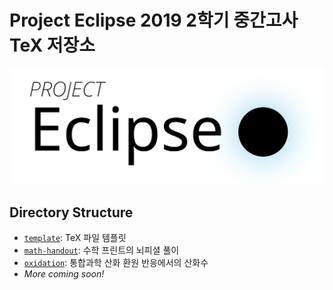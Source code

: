 # Project Eclipse 2019 2학기 중간고사 TeX 저장소
<p align="center">
    <img src="./logo.png">
</p>

## Directory Structure
- [`template`](https://github.com/project-eclipse/2019-semester2-midterm/tree/master/template): TeX 파일 템플릿
- [`math-handout`](https://github.com/project-eclipse/2019-semester2-midterm/tree/master/math-handout): 수학 프린트의 뇌피셜 풀이
- [`oxidation`](https://github.com/project-eclipse/2019-semester2-midterm/tree/master/oxidation): 통합과학 산화 환원 반응에서의 산화수
- *More coming soon!*
